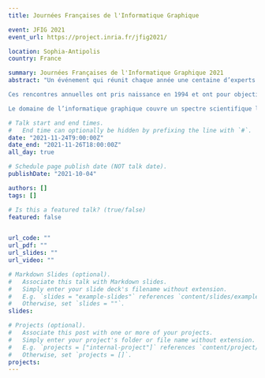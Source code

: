```yaml
---
title: Journées Françaises de l'Informatique Graphique

event: JFIG 2021
event_url: https://project.inria.fr/jfig2021/

location: Sophia-Antipolis
country: France

summary: Journées Françaises de l'Informatique Graphique 2021
abstract: "Un événement qui réunit chaque année une centaine d’experts français du domaine de l’informatique graphique, dont la moitié sont des doctorants travaillant sur le sujet. C’est donc une belle opportunité de rencontrer et recruter de jeunes talents, de faire connaitre vos activités et de nouer des partenariats !

Ces rencontres annuelles ont pris naissance en 1994 et ont pour objectif de réunir l’ensemble des laboratoires de recherche français spécialisés dans le domaine de l’informatique graphique. Cette communauté s’est structurée avec l’Association Française d’Informatique Graphique, l’AFIG.

Le domaine de l’informatique graphique couvre un spectre scientifique large : modélisation géométrique, animation par ordinateur, modèles physiques déformables, simulation d’éclairage, simulation de fluides, méthodes de visualisation interactive, photo-réalisme. L’ensemble de ces méthodes nécessite le développement de modèles mathématiques et physiques, avec une réflexion liée à leur mise en œuvre en informatique."

# Talk start and end times.
#   End time can optionally be hidden by prefixing the line with `#`.
date: "2021-11-24T9:00:00Z"
date_end: "2021-11-26T18:00:00Z"
all_day: true

# Schedule page publish date (NOT talk date).
publishDate: "2021-10-04"

authors: []
tags: []

# Is this a featured talk? (true/false)
featured: false


url_code: ""
url_pdf: ""
url_slides: ""
url_video: ""

# Markdown Slides (optional).
#   Associate this talk with Markdown slides.
#   Simply enter your slide deck's filename without extension.
#   E.g. `slides = "example-slides"` references `content/slides/example-slides.md`.
#   Otherwise, set `slides = ""`.
slides:

# Projects (optional).
#   Associate this post with one or more of your projects.
#   Simply enter your project's folder or file name without extension.
#   E.g. `projects = ["internal-project"]` references `content/project/deep-learning/index.md`.
#   Otherwise, set `projects = []`.
projects:
---
```

